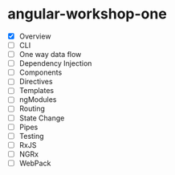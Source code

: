 # angular-workshop-one

- [x] Overview
- [ ] CLI
- [ ] One way data flow
- [ ] Dependency Injection
- [ ] Components
- [ ] Directives
- [ ] Templates
- [ ] ngModules
- [ ] Routing
- [ ] State Change
- [ ] Pipes
- [ ] Testing
- [ ] RxJS  
- [ ] NGRx
- [ ] WebPack
